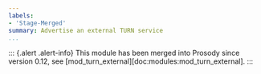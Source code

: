 ```yaml
---
labels:
- 'Stage-Merged'
summary: Advertise an external TURN service
...
```


::: {.alert .alert-info}
This module has been merged into Prosody since version 0.12,
see [mod_turn_external][doc:modules:mod_turn_external].
:::
